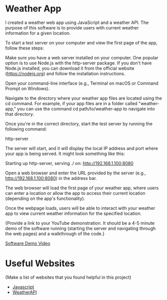 # Weather App


I created a weather web app using JavaScript and a weather API. The purpose of this software is to provide users with current weather information for a given location.

To start a test server on your computer and view the first page of the app, follow these steps:

Make sure you have a web server installed on your computer. One popular option is to use Node.js with the http-server package. If you don't have Node.js installed, you can download it from the official website (https://nodejs.org) and follow the installation instructions.

Open your command-line interface (e.g., Terminal on macOS or Command Prompt on Windows).

Navigate to the directory where your weather app files are located using the cd command. For example, if your app files are in a folder called "weather-app," you can use the command cd path/to/weather-app to navigate into that directory.

Once you're in the correct directory, start the test server by running the following command:


http-server

The server will start, and it will display the local IP address and port where your app is being served. It might look something like this:


Starting up http-server, serving ./ on: http://192.168.1.100:8080

Open a web browser and enter the URL provided by the server (e.g., http://192.168.1.100:8080) in the address bar.

The web browser will load the first page of your weather app, where users can enter a location or allow the app to access their current location (depending on the app's functionality).

Once the webpage loads, users will be able to interact with your weather app to view current weather information for the specified location.

{Provide a link to your YouTube demonstration.  It should be a 4-5 minute demo of the software running (starting the server and navigating through the web pages) and a walkthrough of the code.}

[Software Demo Video](https://studio.youtube.com/video/YnDC7BJQvQY/edit)




# Useful Websites

{Make a list of websites that you found helpful in this project}
* [Javascript](https://www.javascript.com/)
* [WeatherAPI](https://weatherstack.com/?utm_source=google&utm_medium=cpc&utm_campaign=weatherstack_search_us_ca&gclid=CjwKCAjw-b-kBhB-EiwA4fvKrEfLIZwOeUxals33MOtswUkaVdPycU7Y5FNWsyILNuyT4Oy-dc-NaBoCSkkQAvD_BwE)

